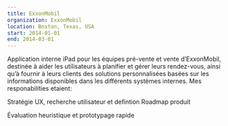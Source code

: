 ```yaml
---
title: ExxonMobil
organization: ExxonMobil
location: Boston, Texas, USA
start: 2014-01-01
end: 2014-03-01
---
```


Application interne iPad pour les équipes pré-vente et vente d’ExxonMobil, destinée à aider les utilisateurs à planifier et gérer leurs rendez-vous, ainsi qu’à fournir à leurs clients des solutions personnalisées basées sur les informations disponibles dans les différents systèmes internes. Mes responabilities etaient:

Stratégie UX, recherche utilisateur et defintion Roadmap produit

Évaluation heuristique et prototypage rapide
